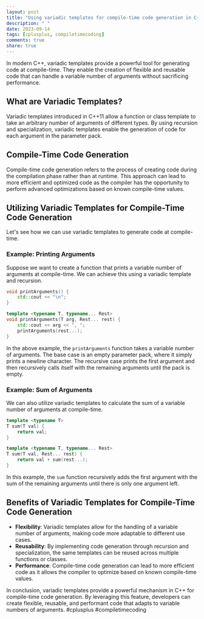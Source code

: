 ```yaml
---
layout: post
title: "Using variadic templates for compile-time code generation in C++"
description: " "
date: 2023-09-14
tags: [cplusplus, compiletimecoding]
comments: true
share: true
---
```


In modern C++, variadic templates provide a powerful tool for generating code at compile-time. They enable the creation of flexible and reusable code that can handle a variable number of arguments without sacrificing performance.

## What are Variadic Templates?
Variadic templates introduced in C++11 allow a function or class template to take an arbitrary number of arguments of different types. By using recursion and specialization, variadic templates enable the generation of code for each argument in the parameter pack.

## Compile-Time Code Generation
Compile-time code generation refers to the process of creating code during the compilation phase rather than at runtime. This approach can lead to more efficient and optimized code as the compiler has the opportunity to perform advanced optimizations based on known compile-time values.

## Utilizing Variadic Templates for Compile-Time Code Generation
Let's see how we can use variadic templates to generate code at compile-time.

### Example: Printing Arguments
Suppose we want to create a function that prints a variable number of arguments at compile-time. We can achieve this using a variadic template and recursion.

```cpp
void printArguments() {
    std::cout << "\n";
}

template <typename T, typename... Rest>
void printArguments(T arg, Rest... rest) {
    std::cout << arg << ", ";
    printArguments(rest...);
}
```

In the above example, the `printArguments` function takes a variable number of arguments. The base case is an empty parameter pack, where it simply prints a newline character. The recursive case prints the first argument and then recursively calls itself with the remaining arguments until the pack is empty.

### Example: Sum of Arguments
We can also utilize variadic templates to calculate the sum of a variable number of arguments at compile-time.

```cpp
template <typename T>
T sum(T val) {
    return val;
}

template <typename T, typename... Rest>
T sum(T val, Rest... rest) {
    return val + sum(rest...);
}
```

In this example, the `sum` function recursively adds the first argument with the sum of the remaining arguments until there is only one argument left.

## Benefits of Variadic Templates for Compile-Time Code Generation
- **Flexibility**: Variadic templates allow for the handling of a variable number of arguments, making code more adaptable to different use cases.
- **Reusability**: By implementing code generation through recursion and specialization, the same templates can be reused across multiple functions or classes.
- **Performance**: Compile-time code generation can lead to more efficient code as it allows the compiler to optimize based on known compile-time values.

In conclusion, variadic templates provide a powerful mechanism in C++ for compile-time code generation. By leveraging this feature, developers can create flexible, reusable, and performant code that adapts to variable numbers of arguments. #cplusplus #compiletimecoding